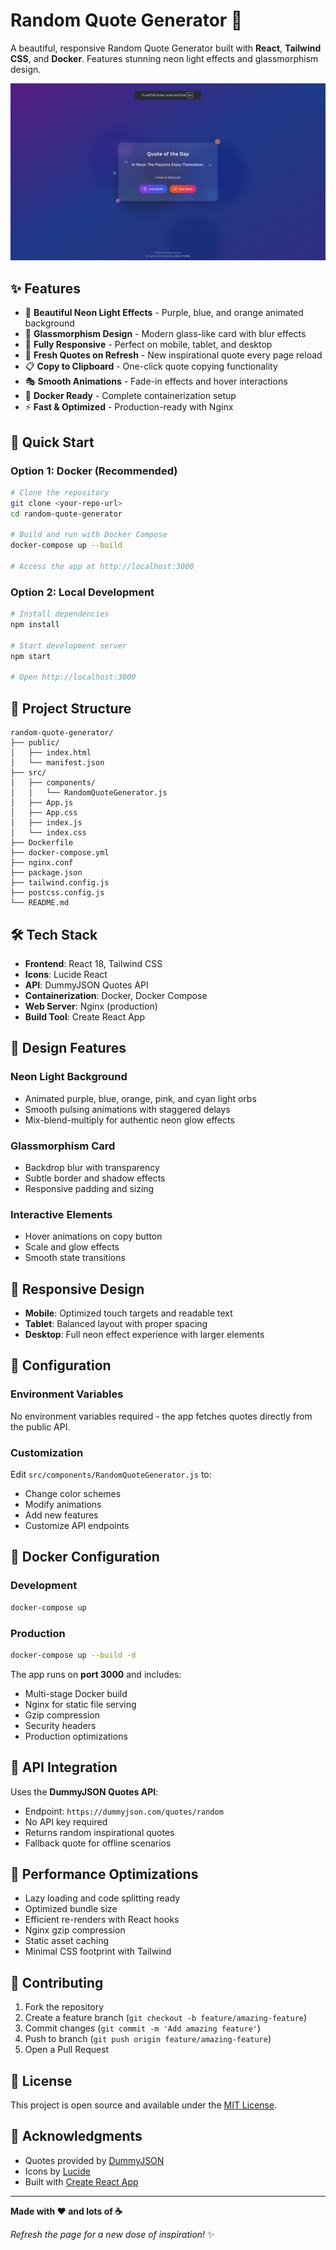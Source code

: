 # Random Quote Generator 🌟

A beautiful, responsive Random Quote Generator built with **React**, **Tailwind CSS**, and **Docker**. Features stunning neon light effects and glassmorphism design.

![Preview](Screenshot/image.png)

## ✨ Features

- 🎨 **Beautiful Neon Light Effects** - Purple, blue, and orange animated background
- 🔮 **Glassmorphism Design** - Modern glass-like card with blur effects
- 📱 **Fully Responsive** - Perfect on mobile, tablet, and desktop
- 🔄 **Fresh Quotes on Refresh** - New inspirational quote every page reload
- 📋 **Copy to Clipboard** - One-click quote copying functionality
- 🎭 **Smooth Animations** - Fade-in effects and hover interactions
- 🐳 **Docker Ready** - Complete containerization setup
- ⚡ **Fast & Optimized** - Production-ready with Nginx

## 🚀 Quick Start

### Option 1: Docker (Recommended)

```bash
# Clone the repository
git clone <your-repo-url>
cd random-quote-generator

# Build and run with Docker Compose
docker-compose up --build

# Access the app at http://localhost:3000
```

### Option 2: Local Development

```bash
# Install dependencies
npm install

# Start development server
npm start

# Open http://localhost:3000
```

## 📁 Project Structure

```
random-quote-generator/
├── public/
│   ├── index.html
│   └── manifest.json
├── src/
│   ├── components/
│   │   └── RandomQuoteGenerator.js
│   ├── App.js
│   ├── App.css
│   ├── index.js
│   └── index.css
├── Dockerfile
├── docker-compose.yml
├── nginx.conf
├── package.json
├── tailwind.config.js
├── postcss.config.js
└── README.md
```

## 🛠️ Tech Stack

- **Frontend**: React 18, Tailwind CSS
- **Icons**: Lucide React
- **API**: DummyJSON Quotes API
- **Containerization**: Docker, Docker Compose
- **Web Server**: Nginx (production)
- **Build Tool**: Create React App

## 🎨 Design Features

### Neon Light Background

- Animated purple, blue, orange, pink, and cyan light orbs
- Smooth pulsing animations with staggered delays
- Mix-blend-multiply for authentic neon glow effects

### Glassmorphism Card

- Backdrop blur with transparency
- Subtle border and shadow effects
- Responsive padding and sizing

### Interactive Elements

- Hover animations on copy button
- Scale and glow effects
- Smooth state transitions

## 📱 Responsive Design

- **Mobile**: Optimized touch targets and readable text
- **Tablet**: Balanced layout with proper spacing
- **Desktop**: Full neon effect experience with larger elements

## 🔧 Configuration

### Environment Variables

No environment variables required - the app fetches quotes directly from the public API.

### Customization

Edit `src/components/RandomQuoteGenerator.js` to:

- Change color schemes
- Modify animations
- Add new features
- Customize API endpoints

## 🐳 Docker Configuration

### Development

```bash
docker-compose up
```

### Production

```bash
docker-compose up --build -d
```

The app runs on **port 3000** and includes:

- Multi-stage Docker build
- Nginx for static file serving
- Gzip compression
- Security headers
- Production optimizations

## 🔄 API Integration

Uses the **DummyJSON Quotes API**:

- Endpoint: `https://dummyjson.com/quotes/random`
- No API key required
- Returns random inspirational quotes
- Fallback quote for offline scenarios

## 🎯 Performance Optimizations

- Lazy loading and code splitting ready
- Optimized bundle size
- Efficient re-renders with React hooks
- Nginx gzip compression
- Static asset caching
- Minimal CSS footprint with Tailwind

## 🤝 Contributing

1. Fork the repository
2. Create a feature branch (`git checkout -b feature/amazing-feature`)
3. Commit changes (`git commit -m 'Add amazing feature'`)
4. Push to branch (`git push origin feature/amazing-feature`)
5. Open a Pull Request

## 📝 License

This project is open source and available under the [MIT License](LICENSE).

## 🙏 Acknowledgments

- Quotes provided by [DummyJSON](https://dummyjson.com/)
- Icons by [Lucide](https://lucide.dev/)
- Built with [Create React App](https://create-react-app.dev/)

---

**Made with ❤️ and lots of ☕**

_Refresh the page for a new dose of inspiration!_ ✨

